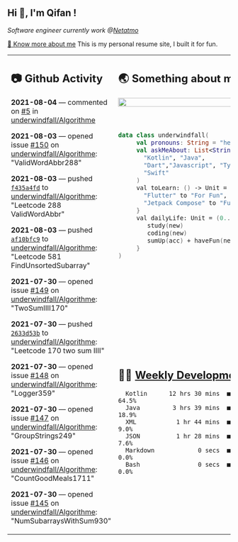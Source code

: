 <h2> Hi 👋, I'm Qifan ! </h2>
<p><em>Software engineer currently work @<a href="https://www.netatmo.com">Netatmo</a>
</em></p><p><a href="https://qifanyang.com/resume" target="_blank"> 🔭 Know more about me</a> This is my personal resume site, I built it for fun.</p>
<table><tr><td valign="top" rowspan="2">

 ## 📷 Github Activity
 <!-- githubActivity starts -->
  **2021-08-04** — commented on [#5](https://github.com/underwindfall/Algorithme/issues/5#issuecomment-892922486) in [underwindfall/Algorithme](https://api.github.com/repos/underwindfall/Algorithme)

  **2021-08-03** — opened issue [#150](https://api.github.com/repos/underwindfall/Algorithme/issues/150) on [underwindfall/Algorithme](https://api.github.com/repos/underwindfall/Algorithme): "ValidWordAbbr288"

  **2021-08-03** — pushed [`f435a4fd`](https://github.com/underwindfall/Algorithme/commit/f435a4fd25b36b367b88c115c97f075088cbf069) to [underwindfall/Algorithme](https://api.github.com/repos/underwindfall/Algorithme): "Leetcode 288 ValidWordAbbr"

  **2021-08-03** — pushed [`af10bfc9`](https://github.com/underwindfall/Algorithme/commit/af10bfc9310e1a9e8b33acc1546647504bead19b) to [underwindfall/Algorithme](https://api.github.com/repos/underwindfall/Algorithme): "Leetcode 581 FindUnsortedSubarray"

  **2021-07-30** — opened issue [#149](https://api.github.com/repos/underwindfall/Algorithme/issues/149) on [underwindfall/Algorithme](https://api.github.com/repos/underwindfall/Algorithme): "TwoSumIIII170"

  **2021-07-30** — pushed [`2633d53b`](https://github.com/underwindfall/Algorithme/commit/2633d53b0743563e7caa3ebcfeef3b3140822d81) to [underwindfall/Algorithme](https://api.github.com/repos/underwindfall/Algorithme): "Leetcode 170 two sum IIII"

  **2021-07-30** — opened issue [#148](https://api.github.com/repos/underwindfall/Algorithme/issues/148) on [underwindfall/Algorithme](https://api.github.com/repos/underwindfall/Algorithme): "Logger359"

  **2021-07-30** — opened issue [#147](https://api.github.com/repos/underwindfall/Algorithme/issues/147) on [underwindfall/Algorithme](https://api.github.com/repos/underwindfall/Algorithme): "GroupStrings249"

  **2021-07-30** — opened issue [#146](https://api.github.com/repos/underwindfall/Algorithme/issues/146) on [underwindfall/Algorithme](https://api.github.com/repos/underwindfall/Algorithme): "CountGoodMeals1711"

  **2021-07-30** — opened issue [#145](https://api.github.com/repos/underwindfall/Algorithme/issues/145) on [underwindfall/Algorithme](https://api.github.com/repos/underwindfall/Algorithme): "NumSubarraysWithSum930"
 <!-- githubActivity ends -->
 </td><td valign="top">

 ## 🌏 Something about me
 <!-- profile starts -->
 <a href="https://github.com/underwindfall" width="100%">
   <img src="http://github-readme-streak-stats.herokuapp.com?user=underwindfall&theme=algolia&hide_border=true&dates=30DD8A&background=00000000" width="100%"/>
 </a>
 <br/>
 <br/>
 <br/>

 ```kotlin
 data class underwindfall(
      val pronouns: String = "he|him",
      val askMeAbout: List<String> = listOf(
        "Kotlin", "Java",
        "Dart","Javascript", "Typescript",
        "Swift"
      )
      val toLearn: () -> Unit = {
        "Flutter" to "For Fun",
        "Jetpack Compose" to "Future"
      }
      val dailyLife: Unit = (0..end).reduce { acc, new ->
         study(new)
         coding(new)
         sumUp(acc) + haveFun(new)
      }
 )
 ```
 <!-- profile ends -->
 </td></tr><tr><td valign="top">

 ## 🏊‍♂️ <a href="https://gist.github.com/underwindfall/377ee88ba1fabd1e93516e48ca9c61eb" target="_blank">Weekly Development Breakdown</a>
  <!-- codeTime starts -->
  ```text
    Kotlin      12 hrs 30 mins  ■■■■■■■■■■■■■■■■■■■□□□□□  64.5%
    Java         3 hrs 39 mins  ■■■■■■■■□□□□□□□□□□□□□□□□  18.9%
    XML           1 hr 44 mins  ■■■■■▦□□□□□□□□□□□□□□□□□□   9.0%
    JSON          1 hr 28 mins  ■■■■■◱□□□□□□□□□□□□□□□□□□   7.6%
    Markdown            0 secs  ■■■▥□□□□□□□□□□□□□□□□□□□□   0.0%
    Bash                0 secs  ■■■▥□□□□□□□□□□□□□□□□□□□□   0.0%
  ```
  <!-- codeTime starts -->
  </td></tr></table>